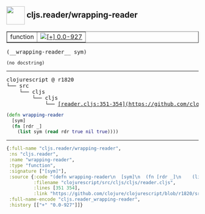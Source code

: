 ## <img width="48px" valign="middle" src="http://i.imgur.com/Hi20huC.png"> cljs.reader/wrapping-reader

 <table border="1">
<tr>
<td>function</td>
<td><a href="https://github.com/cljsinfo/api-refs/tree/0.0-927"><img valign="middle" alt="[+] 0.0-927" src="https://img.shields.io/badge/+-0.0--927-lightgrey.svg"></a> </td>
</tr>
</table>

 <samp>
(__wrapping-reader__ sym)<br>
</samp>

```
(no docstring)
```

---

 <pre>
clojurescript @ r1820
└── src
    └── cljs
        └── cljs
            └── <ins>[reader.cljs:351-354](https://github.com/clojure/clojurescript/blob/r1820/src/cljs/cljs/reader.cljs#L351-L354)</ins>
</pre>

```clj
(defn wrapping-reader
  [sym]
  (fn [rdr _]
    (list sym (read rdr true nil true))))
```


---

```clj
{:full-name "cljs.reader/wrapping-reader",
 :ns "cljs.reader",
 :name "wrapping-reader",
 :type "function",
 :signature ["[sym]"],
 :source {:code "(defn wrapping-reader\n  [sym]\n  (fn [rdr _]\n    (list sym (read rdr true nil true))))",
          :filename "clojurescript/src/cljs/cljs/reader.cljs",
          :lines [351 354],
          :link "https://github.com/clojure/clojurescript/blob/r1820/src/cljs/cljs/reader.cljs#L351-L354"},
 :full-name-encode "cljs.reader_wrapping-reader",
 :history [["+" "0.0-927"]]}

```
